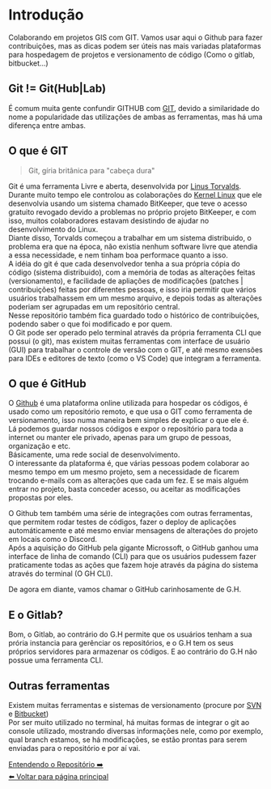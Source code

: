 # Introdução

Colaborando em projetos GIS com GIT.
Vamos usar aqui o Github para fazer contribuições, mas as dicas podem ser úteis nas mais variadas plataformas para hospedagem de projetos e versionamento de código (Como o gitlab, bitbucket...)

## Git != Git(Hub|Lab)

É comum muita gente confundir GITHUB com [GIT](https://pt.wikipedia.org/wiki/Git), devido a similaridade do nome a popularidade das utilizações de ambas as ferramentas, mas há uma diferença entre ambas.

## O que é GIT

> Git, gíria britânica para "cabeça dura"

Git é uma ferramenta Livre e aberta, desenvolvida por [Linus Torvalds](https://pt.wikipedia.org/wiki/Linus_Torvalds). Durante muito tempo ele controlou as colaborações do [Kernel Linux](https://pt.wikipedia.org/wiki/Linux_(n%C3%BAcleo)) que ele desenvolvia usando um sistema chamado BitKeeper, que teve o acesso gratuito revogado devido a problemas no próprio projeto BitKeeper, e com isso, muitos colaboradores estavam desistindo de ajudar no desenvolvimento do Linux.  
Diante disso, Torvalds começou a trabalhar em um sistema distribuido, o problema era que na época, não existia nenhum software livre que atendia a essa necessidade, e nem tinham boa performace quanto a isso.  
A idéia do git é que cada desenvolvedor tenha a sua própria cópia do código (sistema distribuido), com a memória de todas as alterações feitas (versionamento), e facilidade de apliações de modificações (patches | contribuições) feitas por diferentes pessoas, e isso iria permitir que vários usuários trabalhassem em um mesmo arquivo, e depois todas as alterações poderiam ser agrupadas em um repositório central.  
Nesse repositório também fica guardado todo o histórico de contribuições, podendo saber o que foi modificado e por quem.  
O Git pode ser operado pelo terminal através da própria ferramenta CLI que possui (o git), mas existem muitas ferramentas com interface de usuário (GUI) para trabalhar o controle de versão com o GIT, e até mesmo exensões para IDEs e editores de texto (como o VS Code) que integram a ferramenta.

## O que é GitHub

O [Github](https://pt.wikipedia.org/wiki/Linus_Torvalds) é uma plataforma online utilizada para hospedar os códigos, é usado como um repositório remoto, e que usa o GIT como ferramenta de versionamento, isso numa maneira bem simples de explicar o que ele é.  
Lá podemos guardar nossos códigos e expor o repositório para toda a internet ou manter ele privado, apenas para um grupo de pessoas, organização e etc.  
Básicamente, uma rede social de desenvolvimento.  
O interessante da plataforma é, que várias pessoas podem colaborar ao mesmo tempo em um mesmo projeto, sem a necessidade de ficarem trocando e-mails com as alterações que cada um fez. E se mais alguém entrar no projeto, basta conceder acesso, ou aceitar as modificações propostas por eles.

O Github tem também uma série de integrações com outras ferramentas, que permitem rodar testes de códigos, fazer o deploy de aplicações automáticamente e até mesmo enviar mensagens de alterações do projeto em locais como o Discord.  
Após a aquisição do GitHub pela gigante Microssoft, o GitHub ganhou uma interface de linha de comando (CLI) para que os usuários pudessem fazer praticamente todas as ações que fazem hoje através da página do sistema através do terminal (O GH CLI).

De agora em diante, vamos chamar o GitHub carinhosamente de G.H.

## E o Gitlab?

Bom, o Gitlab, ao contrário do G.H permite que os usuários tenham a sua prória instancia para gerênciar os repositórios, e o G.H tem os seus próprios servidores para armazenar os códigos. E ao contrário do G.H não possue uma ferramenta CLI.

## Outras ferramentas

Existem muitas ferramentas e sistemas de versionamento (procure por [SVN](https://pt.wikipedia.org/wiki/Subversion) e [Bitbucket](https://pt.wikipedia.org/wiki/Bitbucket))  
Por ser muito utilizado no terminal, há muitas formas de integrar o git ao console utilizado, mostrando diversas informações nele, como por exemplo, qual branch estamos, se há modificações, se estão prontas para serem enviadas para o repositório e por aí vai.

[Entendendo o Repositório ➡️](./Entendendo_Conceitos.md)  
[⬅️ Voltar para página principal](https://github.com/kylefelipe/Geohacking-git-lab-hub)
